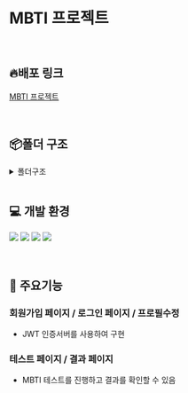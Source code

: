# MBTI 프로젝트

<br/>

## 🔥배포 링크

[MBTI 프로젝트](링크)

<br/>

## 📦폴더 구조

<details>
<summary>폴더구조</summary>
📦mbti-project
┣ 📂public
┃ ┗ 📜vite.svg
┣ 📂src
┃ ┣ 📂api
┃ ┃ ┣ 📜auth.js
┃ ┃ ┗ 📜testResults.js
┃ ┣ 📂assets
┃ ┃ ┗ 📜react.svg
┃ ┣ 📂components
┃ ┃ ┣ 📜AuthForm.jsx
┃ ┃ ┣ 📜Layout.jsx
┃ ┃ ┣ 📜ProtectedRoute.jsx
┃ ┃ ┣ 📜TestForm.jsx
┃ ┃ ┣ 📜TestResultItem.jsx
┃ ┃ ┗ 📜TestResultList.jsx
┃ ┣ 📂data
┃ ┃ ┗ 📜questions.js
┃ ┣ 📂pages
┃ ┃ ┣ 📜Home.jsx
┃ ┃ ┣ 📜Login.jsx
┃ ┃ ┣ 📜Profile.jsx
┃ ┃ ┣ 📜Signup.jsx
┃ ┃ ┣ 📜TestPage.jsx
┃ ┃ ┣ 📜TestResultPage.jsx
┃ ┃ ┗ 📜TestReultMine.jsx
┃ ┣ 📂utils
┃ ┃ ┗ 📜mbtiCalculator.jsx
┃ ┣ 📜App.css
┃ ┣ 📜App.jsx
┃ ┣ 📜index.css
┃ ┗ 📜main.jsx
┣ 📜.gitignore
┣ 📜db.json
┣ 📜eslint.config.js
┣ 📜index.html
┣ 📜package.json
┣ 📜postcss.config.js
┣ 📜README.md
┣ 📜tailwind.config.js
┣ 📜vite.config.js
┗ 📜yarn.lock
</details>
<br/>

## 💻 개발 환경

![](https://img.shields.io/badge/JavaScript-F7DF1E?style=for-the-badge&logo=JavaScript&logoColor=white)
![](https://img.shields.io/badge/HTML5-E34F26?style=for-the-badge&logo=HTML5&logoColor=white)
![](https://img.shields.io/badge/CSS3-1572B6?style=for-the-badge&logo=CSS3&logoColor=white)
![](https://img.shields.io/badge/React-61DAFB?style=for-the-badge&logo=React&logoColor=white)

<br/>

## 🔎 주요기능

### 회원가입 페이지 / 로그인 페이지 / 프로필수정

- JWT 인증서버를 사용하여 구현
  <br/>

### 테스트 페이지 / 결과 페이지

- MBTI 테스트를 진행하고 결과를 확인할 수 있음

  <br/>

<br/>
